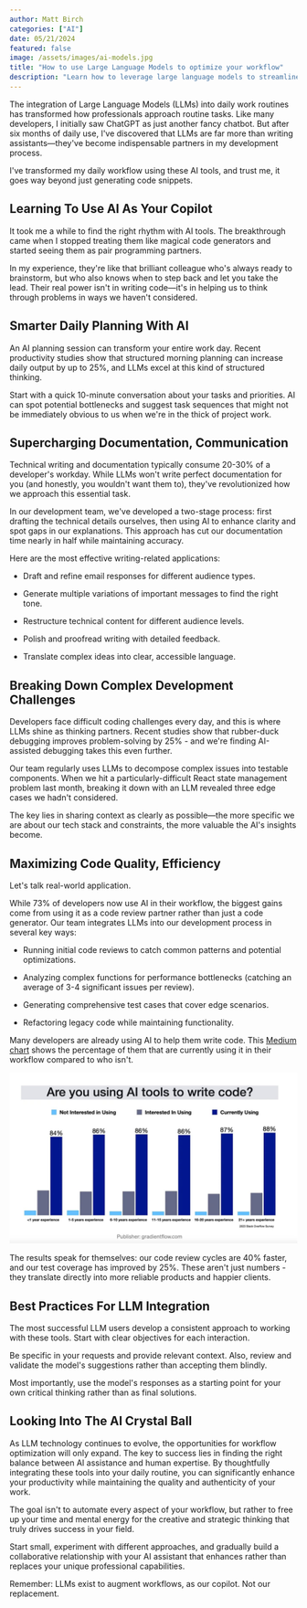 ```yaml
---
author: Matt Birch
categories: ["AI"]
date: 05/21/2024
featured: false
image: /assets/images/ai-models.jpg
title: "How to use Large Language Models to optimize your workflow"
description: "Learn how to leverage large language models to streamline and enhance your workflow. Discover practical applications for automating tasks, improving productivity, and boosting efficiency in your daily operations."
---
```


The integration of Large Language Models (LLMs) into daily work routines has transformed how professionals approach routine tasks. Like many developers, I initially saw ChatGPT as just another fancy chatbot. But after six months of daily use, I've discovered that LLMs are far more than writing assistants—they've become indispensable partners in my development process.

I've transformed my daily workflow using these AI tools, and trust me, it goes way beyond just generating code snippets.

## Learning To Use AI As Your Copilot

It took me a while to find the right rhythm with AI tools. The breakthrough came when I stopped treating them like magical code generators and started seeing them as pair programming partners.

In my experience, they're like that brilliant colleague who's always ready to brainstorm, but who also knows when to step back and let you take the lead. Their real power isn't in writing code—it's in helping us to think through problems in ways we haven't considered.

## Smarter Daily Planning With AI

An AI planning session can transform your entire work day. Recent productivity studies show that structured morning planning can increase daily output by up to 25%, and LLMs excel at this kind of structured thinking.

Start with a quick 10-minute conversation about your tasks and priorities. AI can spot potential bottlenecks and suggest task sequences that might not be immediately obvious to us when we're in the thick of project work.

## Supercharging Documentation, Communication

Technical writing and documentation typically consume 20-30% of a developer's workday. While LLMs won't write perfect documentation for you (and honestly, you wouldn't want them to), they've revolutionized how we approach this essential task.

In our development team, we've developed a two-stage process: first drafting the technical details ourselves, then using AI to enhance clarity and spot gaps in our explanations. This approach has cut our documentation time nearly in half while maintaining accuracy.

Here are the most effective writing-related applications:

- Draft and refine email responses for different audience types.

- Generate multiple variations of important messages to find the right tone.

- Restructure technical content for different audience levels.

- Polish and proofread writing with detailed feedback.

- Translate complex ideas into clear, accessible language.

## Breaking Down Complex Development Challenges

Developers face difficult coding challenges every day, and this is where LLMs shine as thinking partners. Recent studies show that rubber-duck debugging improves problem-solving by 25% - and we're finding AI-assisted debugging takes this even further.

Our team regularly uses LLMs to decompose complex issues into testable components. When we hit a particularly-difficult React state management problem last month, breaking it down with an LLM revealed three edge cases we hadn't considered.

The key lies in sharing context as clearly as possible—the more specific we are about our tech stack and constraints, the more valuable the AI's insights become.

## Maximizing Code Quality, Efficiency

Let's talk real-world application.

While 73% of developers now use AI in their workflow, the biggest gains come from using it as a code review partner rather than just a code generator. Our team integrates LLMs into our development process in several key ways:

- Running initial code reviews to catch common patterns and potential optimizations.

- Analyzing complex functions for performance bottlenecks (catching an average of 3-4 significant issues per review).

- Generating comprehensive test cases that cover edge scenarios.

- Refactoring legacy code while maintaining functionality.

Many developers are already using AI to help them write code. This [Medium chart](https://medium.com/@animalscholar/ai-tools-for-writing-code-ad3dd177829c) shows the percentage of them that are currently using it in their workflow compared to who isn't.

![AI code writing use chart](/assets/images/ai-code-writing.jpg)

The results speak for themselves: our code review cycles are 40% faster, and our test coverage has improved by 25%. These aren't just numbers - they translate directly into more reliable products and happier clients.

## Best Practices For LLM Integration

The most successful LLM users develop a consistent approach to working with these tools. Start with clear objectives for each interaction.

Be specific in your requests and provide relevant context. Also, review and validate the model's suggestions rather than accepting them blindly.

Most importantly, use the model's responses as a starting point for your own critical thinking rather than as final solutions.

## Looking Into The AI Crystal Ball

As LLM technology continues to evolve, the opportunities for workflow optimization will only expand. The key to success lies in finding the right balance between AI assistance and human expertise. By thoughtfully integrating these tools into your daily routine, you can significantly enhance your productivity while maintaining the quality and authenticity of your work.

The goal isn't to automate every aspect of your workflow, but rather to free up your time and mental energy for the creative and strategic thinking that truly drives success in your field.

Start small, experiment with different approaches, and gradually build a collaborative relationship with your AI assistant that enhances rather than replaces your unique professional capabilities.

Remember: LLMs exist to augment workflows, as our copilot. Not our replacement.
